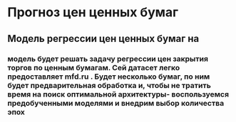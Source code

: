 # Прогноз цен ценных бумаг 

## Модель регрессии цен ценных бумаг на  

### модель будет решать задачу регрессии цен закрытия торгов по ценным бумагам. Сей датасет легко предоставляет mfd.ru . Будет несколько бумаг, по ним будет предварительная обработка и, чтобы не тратить время на поиск оптимальной архитектуры- воспользуемся предобученными моделями и внедрим выбор количества эпох
